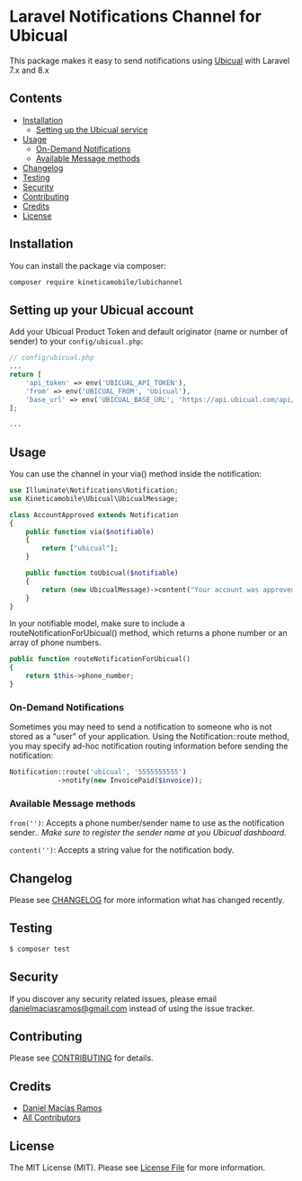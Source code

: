 # Laravel Notifications Channel for Ubicual

This package makes it easy to send notifications using [Ubicual](https://www.ubicual.com/) with Laravel 7.x and 8.x

## Contents

- [Installation](#installation)
	- [Setting up the Ubicual service](#setting-up-your-ubicual-account)
- [Usage](#usage)
	- [On-Demand Notifications](#on-demand-notifications)
    - [Available Message methods](#available-message-methods)
- [Changelog](#changelog)
- [Testing](#testing)
- [Security](#security)
- [Contributing](#contributing)
- [Credits](#credits)
- [License](#license)


## Installation

You can install the package via composer:

``` bash
composer require kineticamobile/lubichannel
```

## Setting up your Ubicual account

Add your Ubicual Product Token and default originator (name or number of sender) to your `config/ubicual.php`:

```php
// config/ubicual.php
...
return [
    'api_token' => env('UBICUAL_API_TOKEN'),
    'from' => env('UBICUAL_FROM', 'Ubicual'),
    'base_url' => env('UBICUAL_BASE_URL', 'https://api.ubicual.com/api/v1/sms/send'),
];

...
```

## Usage

You can use the channel in your via() method inside the notification:

```php
use Illuminate\Notifications\Notification;
use Kineticamobile\Ubicual\UbicualMessage;

class AccountApproved extends Notification
{
    public function via($notifiable)
    {
        return ["ubicual"];
    }

    public function toUbicual($notifiable)
    {
        return (new UbicualMessage)->content("Your account was approved!");
    }
}
```

In your notifiable model, make sure to include a routeNotificationForUbicual() method, which returns a phone number or an array of phone numbers.

```php
public function routeNotificationForUbicual()
{
    return $this->phone_number;
}
```

### On-Demand Notifications
Sometimes you may need to send a notification to someone who is not stored as a "user" of your application. Using the Notification::route method, you may specify ad-hoc notification routing information before sending the notification:

```php
Notification::route('ubicual', '5555555555')
            ->notify(new InvoicePaid($invoice));
```

### Available Message methods
`from('')`: Accepts a phone number/sender name to use as the notification sender.. *Make sure to register the sender name at you Ubicual dashboard.*

`content('')`: Accepts a string value for the notification body.


## Changelog

Please see [CHANGELOG](CHANGELOG.md) for more information what has changed recently.

## Testing

``` bash
$ composer test
```

## Security

If you discover any security related issues, please email danielmaciasramos@gmail.com instead of using the issue tracker.

## Contributing

Please see [CONTRIBUTING](CONTRIBUTING.md) for details.

## Credits

- [Daniel Macías Ramos](https://github.com/dmaciasr)
- [All Contributors](../../contributors)

## License

The MIT License (MIT). Please see [License File](LICENSE.md) for more information.
